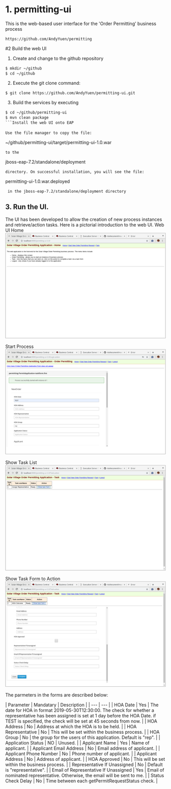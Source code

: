 # 1. permitting-ui
This is the web-based user interface for the 'Order Permitting' business process
```
https://github.com/AndyYuen/permitting
```

#2 Build the web UI 
1. Create and change to the github repository
  ```
  $ mkdir ~/github
  $ cd ~/github
  ```
2. Execute the git clone command:  

  ```
  $ git clone https://github.com/AndyYuen/permitting-ui.git
  ```
3. Build the services by executing 
  ```
  $ cd ~/github/permitting-ui
  $ mvn clean package
  ```Install the web UI onto EAP

Use the file manager to copy the file: 
```
~/github/permitting-ui/target/permitting-ui-1.0.war
``` 
to the 
```
jboss-eap-7.2/standalone/deployment
```
directory. On successful installation, you will see the file: 
```
permitting-ui-1.0.war.deployed
```
 in the jboss-eap-7.2/standalone/deployment directory
```

## 3. Run the UI.

The UI has been developed to allow the creation of new process instances and retrieve/action tasks.
Here is a pictorial introduction to the web UI.
Web UI Home
![Web UI Home](images/ui-home.png "Web UI Home")

Start Process
![Start Process](images/ui-startProcess.png "Start Process")

Show Task List
![Task List](images/ui-taskList.png "Task List")

Show Task Form to Action
![Task Form](images/ui-taskForm.png "Task Form")

The parmeters in the forms are described below:

| Parameter | Mandatary | Description |
| --- | --- |
| HOA Date | Yes | The date for HOA in format 2019-05-30T12:30:00. The check for whether a representative has been assigned is set at 1 day before the HOA Date. if TEST is specified, the check will be set at 45 seconds from now. |
| HOA Address | No | Address at which the HOA is to be held. |
| HOA Representative | No | This will be set within the business process. |
| HOA Group | No | the group for the users of this application. Default is "rep". |
| Application Status | NO | Unused. |
| Applicant Name | Yes | Name of applicant. |
| Applicant Email Address | No | Email address of applicant. |
| Applicant Phone Number | No | Phone number of applicant. |
| Applicant Address | No | Address of applicant. |
| HOA Approved | No | This will be set within the business process. |
| Representative If Unassigned | No | Default is "representative". |
| Email of Representative If Unassigned | Yes | Email of nominated representative. Otherwise, the email will be sent to me. |
| Status Check Delay | No | Time between each getPermitRequestStatus check. | 


